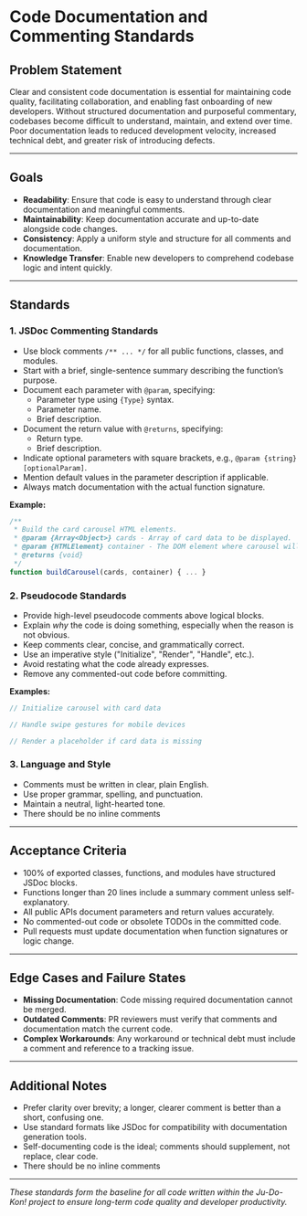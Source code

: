 # Code Documentation and Commenting Standards

## Problem Statement

Clear and consistent code documentation is essential for maintaining code quality, facilitating collaboration, and enabling fast onboarding of new developers. Without structured documentation and purposeful commentary, codebases become difficult to understand, maintain, and extend over time. Poor documentation leads to reduced development velocity, increased technical debt, and greater risk of introducing defects.

---

## Goals

- **Readability**: Ensure that code is easy to understand through clear documentation and meaningful comments.
- **Maintainability**: Keep documentation accurate and up-to-date alongside code changes.
- **Consistency**: Apply a uniform style and structure for all comments and documentation.
- **Knowledge Transfer**: Enable new developers to comprehend codebase logic and intent quickly.

---

## Standards

### 1. JSDoc Commenting Standards

- Use block comments `/** ... */` for all public functions, classes, and modules.
- Start with a brief, single-sentence summary describing the function’s purpose.
- Document each parameter with `@param`, specifying:
  - Parameter type using `{Type}` syntax.
  - Parameter name.
  - Brief description.
- Document the return value with `@returns`, specifying:
  - Return type.
  - Brief description.
- Indicate optional parameters with square brackets, e.g., `@param {string} [optionalParam]`.
- Mention default values in the parameter description if applicable.
- Always match documentation with the actual function signature.

**Example:**

```javascript
/**
 * Build the card carousel HTML elements.
 * @param {Array<Object>} cards - Array of card data to be displayed.
 * @param {HTMLElement} container - The DOM element where carousel will be injected.
 * @returns {void}
 */
function buildCarousel(cards, container) { ... }
```

### 2. Pseudocode Standards

- Provide high-level pseudocode comments above logical blocks.
- Explain *why* the code is doing something, especially when the reason is not obvious.
- Keep comments clear, concise, and grammatically correct.
- Use an imperative style ("Initialize", "Render", "Handle", etc.).
- Avoid restating what the code already expresses.
- Remove any commented-out code before committing.

**Examples:**

```javascript
// Initialize carousel with card data

// Handle swipe gestures for mobile devices

// Render a placeholder if card data is missing
```

### 3. Language and Style

- Comments must be written in clear, plain English.
- Use proper grammar, spelling, and punctuation.
- Maintain a neutral, light-hearted tone.
- There should be no inline comments

---

## Acceptance Criteria

- 100% of exported classes, functions, and modules have structured JSDoc blocks.
- Functions longer than 20 lines include a summary comment unless self-explanatory.
- All public APIs document parameters and return values accurately.
- No commented-out code or obsolete TODOs in the committed code.
- Pull requests must update documentation when function signatures or logic change.

---

## Edge Cases and Failure States

- **Missing Documentation**: Code missing required documentation cannot be merged.
- **Outdated Comments**: PR reviewers must verify that comments and documentation match the current code.
- **Complex Workarounds**: Any workaround or technical debt must include a comment and reference to a tracking issue.

---

## Additional Notes

- Prefer clarity over brevity; a longer, clearer comment is better than a short, confusing one.
- Use standard formats like JSDoc for compatibility with documentation generation tools.
- Self-documenting code is the ideal; comments should supplement, not replace, clear code.
- There should be no inline comments

---

*These standards form the baseline for all code written within the Ju-Do-Kon! project to ensure long-term code quality and developer productivity.*
